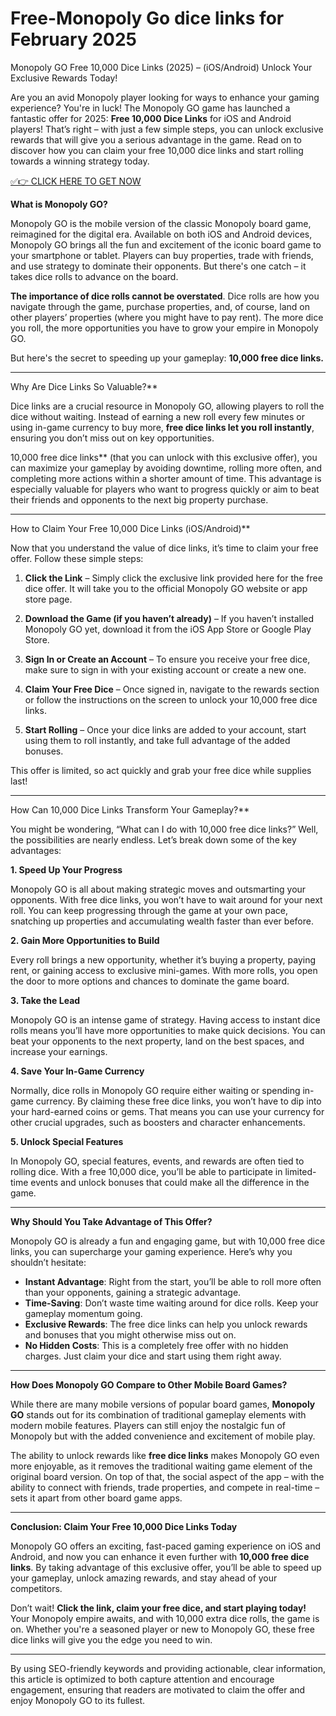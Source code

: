 # Free-Monopoly Go dice links for February 2025
Monopoly GO Free 10,000 Dice Links (2025) – (iOS/Android) Unlock Your Exclusive Rewards Today!

Are you an avid Monopoly player looking for ways to enhance your gaming experience? You're in luck! The Monopoly GO game has launched a fantastic offer for 2025: **Free 10,000 Dice Links** for iOS and Android players! That’s right – with just a few simple steps, you can unlock exclusive rewards that will give you a serious advantage in the game. Read on to discover how you can claim your free 10,000 dice links and start rolling towards a winning strategy today.

 [✅👉 CLICK HERE TO GET NOW](https://appbitly.com/monopol)

 **What is Monopoly GO?**

Monopoly GO is the mobile version of the classic Monopoly board game, reimagined for the digital era. Available on both iOS and Android devices, Monopoly GO brings all the fun and excitement of the iconic board game to your smartphone or tablet. Players can buy properties, trade with friends, and use strategy to dominate their opponents. But there's one catch – it takes dice rolls to advance on the board.

**The importance of dice rolls cannot be overstated**. Dice rolls are how you navigate through the game, purchase properties, and, of course, land on other players’ properties (where you might have to pay rent). The more dice you roll, the more opportunities you have to grow your empire in Monopoly GO.

But here's the secret to speeding up your gameplay: **10,000 free dice links.**

---

Why Are Dice Links So Valuable?**

Dice links are a crucial resource in Monopoly GO, allowing players to roll the dice without waiting. Instead of earning a new roll every few minutes or using in-game currency to buy more, **free dice links let you roll instantly**, ensuring you don’t miss out on key opportunities.

10,000 free dice links** (that you can unlock with this exclusive offer), you can maximize your gameplay by avoiding downtime, rolling more often, and completing more actions within a shorter amount of time. This advantage is especially valuable for players who want to progress quickly or aim to beat their friends and opponents to the next big property purchase.

---

How to Claim Your Free 10,000 Dice Links (iOS/Android)**

Now that you understand the value of dice links, it’s time to claim your free offer. Follow these simple steps:

1. **Click the Link** – Simply click the exclusive link provided here for the free dice offer. It will take you to the official Monopoly GO website or app store page.
   
2. **Download the Game (if you haven’t already)** – If you haven’t installed Monopoly GO yet, download it from the iOS App Store or Google Play Store.

3. **Sign In or Create an Account** – To ensure you receive your free dice, make sure to sign in with your existing account or create a new one.

4. **Claim Your Free Dice** – Once signed in, navigate to the rewards section or follow the instructions on the screen to unlock your 10,000 free dice links.

5. **Start Rolling** – Once your dice links are added to your account, start using them to roll instantly, and take full advantage of the added bonuses.

This offer is limited, so act quickly and grab your free dice while supplies last!

---

How Can 10,000 Dice Links Transform Your Gameplay?**

You might be wondering, “What can I do with 10,000 free dice links?” Well, the possibilities are nearly endless. Let’s break down some of the key advantages:

 **1. Speed Up Your Progress**

Monopoly GO is all about making strategic moves and outsmarting your opponents. With free dice links, you won’t have to wait around for your next roll. You can keep progressing through the game at your own pace, snatching up properties and accumulating wealth faster than ever before.

 **2. Gain More Opportunities to Build**

Every roll brings a new opportunity, whether it’s buying a property, paying rent, or gaining access to exclusive mini-games. With more rolls, you open the door to more options and chances to dominate the game board.

 **3. Take the Lead**

Monopoly GO is an intense game of strategy. Having access to instant dice rolls means you’ll have more opportunities to make quick decisions. You can beat your opponents to the next property, land on the best spaces, and increase your earnings.

 **4. Save Your In-Game Currency**

Normally, dice rolls in Monopoly GO require either waiting or spending in-game currency. By claiming these free dice links, you won’t have to dip into your hard-earned coins or gems. That means you can use your currency for other crucial upgrades, such as boosters and character enhancements.

 **5. Unlock Special Features**

In Monopoly GO, special features, events, and rewards are often tied to rolling dice. With a free 10,000 dice, you’ll be able to participate in limited-time events and unlock bonuses that could make all the difference in the game.

---

 **Why Should You Take Advantage of This Offer?**

Monopoly GO is already a fun and engaging game, but with 10,000 free dice links, you can supercharge your gaming experience. Here’s why you shouldn’t hesitate:

- **Instant Advantage**: Right from the start, you’ll be able to roll more often than your opponents, gaining a strategic advantage.
- **Time-Saving**: Don’t waste time waiting around for dice rolls. Keep your gameplay momentum going.
- **Exclusive Rewards**: The free dice links can help you unlock rewards and bonuses that you might otherwise miss out on.
- **No Hidden Costs**: This is a completely free offer with no hidden charges. Just claim your dice and start using them right away.

---

 **How Does Monopoly GO Compare to Other Mobile Board Games?**

While there are many mobile versions of popular board games, **Monopoly GO** stands out for its combination of traditional gameplay elements with modern mobile features. Players can still enjoy the nostalgic fun of Monopoly but with the added convenience and excitement of mobile play.

The ability to unlock rewards like **free dice links** makes Monopoly GO even more enjoyable, as it removes the traditional waiting game element of the original board version. On top of that, the social aspect of the app – with the ability to connect with friends, trade properties, and compete in real-time – sets it apart from other board game apps.

---

 **Conclusion: Claim Your Free 10,000 Dice Links Today**

Monopoly GO offers an exciting, fast-paced gaming experience on iOS and Android, and now you can enhance it even further with **10,000 free dice links**. By taking advantage of this exclusive offer, you’ll be able to speed up your gameplay, unlock amazing rewards, and stay ahead of your competitors.

Don’t wait! **Click the link, claim your free dice, and start playing today!** Your Monopoly empire awaits, and with 10,000 extra dice rolls, the game is on. Whether you're a seasoned player or new to Monopoly GO, these free dice links will give you the edge you need to win.

---

By using SEO-friendly keywords and providing actionable, clear information, this article is optimized to both capture attention and encourage engagement, ensuring that readers are motivated to claim the offer and enjoy Monopoly GO to its fullest.
